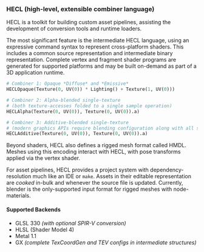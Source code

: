 ### HECL (high-level, extensible combiner language)

HECL is a toolkit for building custom asset pipelines, assisting the development of conversion tools and runtime loaders.

The most significant feature is the intermediate HECL language, using an expressive command syntax to represent cross-platform shaders. This includes a common source representation and intermediate binary representation. Complete vertex and fragment shader programs are generated for supported platforms and may be built on-demand as part of a 3D application runtime.

```py
# Combiner 1: Opaque *Diffuse* and *Emissive*
HECLOpaque(Texture(0, UV(0)) * Lighting() + Texture(1, UV(0)))

# Combiner 2: Alpha-blended single-texture
# (both texture-accesses folded to a single sample operation)
HECLAlpha(Texture(0, UV(0)), Texture(0, UV(0)).a)

# Combiner 3: Additive-blended single-texture
# (modern graphics APIs require blending configuration along with all shader configs)
HECLAdditive(Texture(0, UV(0)), Texture(0, UV(0)).a)
```

Beyond shaders, HECL also defines a rigged mesh format called HMDL. Meshes using this encoding interact with HECL, with pose transforms applied via the vertex shader.

For asset pipelines, HECL provides a project system with dependency-resolution much like an IDE or `make`. Assets in their editable representation are *cooked* in-bulk and whenever the source file is updated. Currently, blender is the only-supported input format for rigged meshes with node-materials. 

#### Supported Backends

* GLSL 330 *(with optional SPIR-V conversion)*
* HLSL (Shader Model 4)
* Metal 1.1
* GX *(complete TexCoordGen and TEV configs in intermediate structures)*
